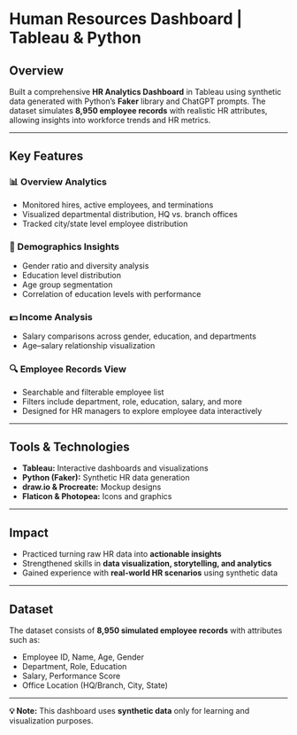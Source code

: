 # Human Resources Dashboard | Tableau & Python

## Overview
Built a comprehensive **HR Analytics Dashboard** in Tableau using synthetic data generated with Python’s **Faker** library and ChatGPT prompts. The dataset simulates **8,950 employee records** with realistic HR attributes, allowing insights into workforce trends and HR metrics.

---

## Key Features

### 📊 Overview Analytics
- Monitored hires, active employees, and terminations  
- Visualized departmental distribution, HQ vs. branch offices  
- Tracked city/state level employee distribution  

### 👥 Demographics Insights
- Gender ratio and diversity analysis  
- Education level distribution  
- Age group segmentation  
- Correlation of education levels with performance  

### 💵 Income Analysis
- Salary comparisons across gender, education, and departments  
- Age–salary relationship visualization  

### 🔍 Employee Records View
- Searchable and filterable employee list  
- Filters include department, role, education, salary, and more  
- Designed for HR managers to explore employee data interactively  

---

## Tools & Technologies
- **Tableau:** Interactive dashboards and visualizations  
- **Python (Faker):** Synthetic HR data generation  
- **draw.io & Procreate:** Mockup designs  
- **Flaticon & Photopea:** Icons and graphics  

---

## Impact
- Practiced turning raw HR data into **actionable insights**  
- Strengthened skills in **data visualization, storytelling, and analytics**  
- Gained experience with **real-world HR scenarios** using synthetic data  

---

## Dataset
The dataset consists of **8,950 simulated employee records** with attributes such as:
- Employee ID, Name, Age, Gender  
- Department, Role, Education  
- Salary, Performance Score  
- Office Location (HQ/Branch, City, State)  

---

**💡 Note:** This dashboard uses **synthetic data** only for learning and visualization purposes.  
